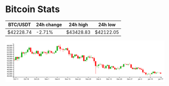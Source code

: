# Bitcoin Stats

BTC/USDT|24h change|24h high|24h low|
|---|---|---|---|
|$42228.74|-2.71%|$43428.83|$42122.05|

<img src="./chart.svg">
